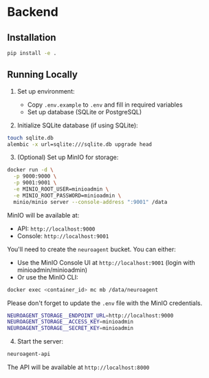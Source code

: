 # Backend

## Installation
```bash
pip install -e .
```

## Running Locally

1. Set up environment:
   - Copy `.env.example` to `.env` and fill in required variables
   - Set up database (SQLite or PostgreSQL)

2. Initialize SQLite database (if using SQLite):
```bash
touch sqlite.db
alembic -x url=sqlite:///sqlite.db upgrade head
```

3. (Optional) Set up MinIO for storage:
```bash
docker run -d \
  -p 9000:9000 \
  -p 9001:9001 \
  -e MINIO_ROOT_USER=minioadmin \
  -e MINIO_ROOT_PASSWORD=minioadmin \
  minio/minio server --console-address ":9001" /data
```
MinIO will be available at:
- API: `http://localhost:9000`
- Console: `http://localhost:9001`

You'll need to create the `neuroagent` bucket. You can either:
- Use the MinIO Console UI at `http://localhost:9001` (login with minioadmin/minioadmin)
- Or use the MinIO CLI:
```bash
docker exec <container_id> mc mb /data/neuroagent
```


Please don't forget to update the `.env` file with the MinIO credentials.
```bash
NEUROAGENT_STORAGE__ENDPOINT_URL=http://localhost:9000
NEUROAGENT_STORAGE__ACCESS_KEY=minioadmin
NEUROAGENT_STORAGE__SECRET_KEY=minioadmin
```

4. Start the server:
```bash
neuroagent-api
```

The API will be available at `http://localhost:8000`
